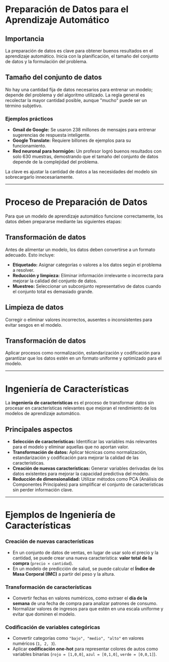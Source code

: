 # Preparación de Datos para el Aprendizaje Automático

## Importancia
La preparación de datos es clave para obtener buenos resultados en el aprendizaje automático. Inicia con la planificación, el tamaño del conjunto de datos y la formulación del problema.  

## Tamaño del conjunto de datos
No hay una cantidad fija de datos necesarios para entrenar un modelo; depende del problema y del algoritmo utilizado. La regla general es recolectar la mayor cantidad posible, aunque "mucho" puede ser un término subjetivo.  

### Ejemplos prácticos  
- **Gmail de Google:** Se usaron 238 millones de mensajes para entrenar sugerencias de respuesta inteligente.  
- **Google Translate:** Requiere billones de ejemplos para su funcionamiento.  
- **Red neuronal para hormigón:** Un profesor logró buenos resultados con solo 630 muestras, demostrando que el tamaño del conjunto de datos depende de la complejidad del problema.  

La clave es ajustar la cantidad de datos a las necesidades del modelo sin sobrecargarlo innecesariamente.

---

# Proceso de Preparación de Datos

Para que un modelo de aprendizaje automático funcione correctamente, los datos deben prepararse mediante las siguientes etapas:

## Transformación de datos
Antes de alimentar un modelo, los datos deben convertirse a un formato adecuado. Esto incluye:  
- **Etiquetado:** Asignar categorías o valores a los datos según el problema a resolver.  
- **Reducción y limpieza:** Eliminar información irrelevante o incorrecta para mejorar la calidad del conjunto de datos.  
- **Muestreo:** Seleccionar un subconjunto representativo de datos cuando el conjunto total es demasiado grande.  

## Limpieza de datos  
Corregir o eliminar valores incorrectos, ausentes o inconsistentes para evitar sesgos en el modelo.  

## Transformación de datos  
Aplicar procesos como normalización, estandarización y codificación para garantizar que los datos estén en un formato uniforme y optimizado para el modelo.

---

# Ingeniería de Características

La **ingeniería de características** es el proceso de transformar datos sin procesar en características relevantes que mejoran el rendimiento de los modelos de aprendizaje automático.

## Principales aspectos
- **Selección de características:** Identificar las variables más relevantes para el modelo y eliminar aquellas que no aportan valor.  
- **Transformación de datos:** Aplicar técnicas como normalización, estandarización y codificación para mejorar la calidad de las características.  
- **Creación de nuevas características:** Generar variables derivadas de los datos existentes para mejorar la capacidad predictiva del modelo.  
- **Reducción de dimensionalidad:** Utilizar métodos como PCA (Análisis de Componentes Principales) para simplificar el conjunto de características sin perder información clave.  

---

# Ejemplos de Ingeniería de Características

### Creación de nuevas características  
- En un conjunto de datos de ventas, en lugar de usar solo el precio y la cantidad, se puede crear una nueva característica: **valor total de la compra** (`precio × cantidad`).  
- En un modelo de predicción de salud, se puede calcular el **Índice de Masa Corporal (IMC)** a partir del peso y la altura.  

### Transformación de características  
- Convertir fechas en valores numéricos, como extraer el **día de la semana** de una fecha de compra para analizar patrones de consumo.  
- Normalizar valores de ingresos para que estén en una escala uniforme y evitar que dominen el modelo.  

### Codificación de variables categóricas  
- Convertir categorías como `"bajo", "medio", "alto"` en valores numéricos (`1, 2, 3`).  
- Aplicar **codificación one-hot** para representar colores de autos como variables binarias (`rojo = [1,0,0]`, `azul = [0,1,0]`, `verde = [0,0,1]`).  
